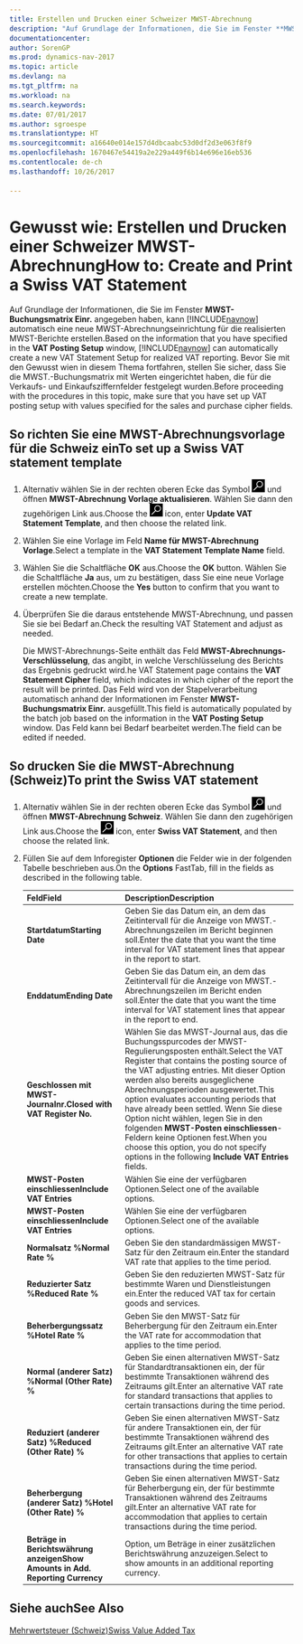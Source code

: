 ```yaml
---
title: Erstellen und Drucken einer Schweizer MWST-Abrechnung
description: "Auf Grundlage der Informationen, die Sie im Fenster **MWST-Buchungsmatrix Einr.** angegeben haben, kann [!INCLUDE[navnow](../../includes/navnow_md.md)] automatisch eine neue MWST-Abrechnungseinrichtung für die realisierten MWST-Berichte erstellen. Bevor Sie mit den Gewusst wien in diesem Thema fortfahren, stellen Sie sicher, dass Sie die MWST.-Buchungsmatrix mit Werten eingerichtet haben, die für die Verkaufs- und Einkaufsziffernfelder festgelegt wurden."
documentationcenter: 
author: SorenGP
ms.prod: dynamics-nav-2017
ms.topic: article
ms.devlang: na
ms.tgt_pltfrm: na
ms.workload: na
ms.search.keywords: 
ms.date: 07/01/2017
ms.author: sgroespe
ms.translationtype: HT
ms.sourcegitcommit: a16640e014e157d4dbcaabc53d0df2d3e063f8f9
ms.openlocfilehash: 1670467e54419a2e229a449f6b14e696e16eb536
ms.contentlocale: de-ch
ms.lasthandoff: 10/26/2017

---
```

# <a name="how-to-create-and-print-a-swiss-vat-statement"></a><span data-ttu-id="ef3b0-104">Gewusst wie: Erstellen und Drucken einer Schweizer MWST-Abrechnung</span><span class="sxs-lookup"><span data-stu-id="ef3b0-104">How to: Create and Print a Swiss VAT Statement</span></span>
<span data-ttu-id="ef3b0-105">Auf Grundlage der Informationen, die Sie im Fenster **MWST-Buchungsmatrix Einr.** angegeben haben, kann [!INCLUDE[navnow](../../includes/navnow_md.md)] automatisch eine neue MWST-Abrechnungseinrichtung für die realisierten MWST-Berichte erstellen.</span><span class="sxs-lookup"><span data-stu-id="ef3b0-105">Based on the information that you have specified in the **VAT Posting Setup** window, [!INCLUDE[navnow](../../includes/navnow_md.md)] can automatically create a new VAT Statement Setup for realized VAT reporting.</span></span> <span data-ttu-id="ef3b0-106">Bevor Sie mit den Gewusst wien in diesem Thema fortfahren, stellen Sie sicher, dass Sie die MWST.-Buchungsmatrix mit Werten eingerichtet haben, die für die Verkaufs- und Einkaufsziffernfelder festgelegt wurden.</span><span class="sxs-lookup"><span data-stu-id="ef3b0-106">Before proceeding with the procedures in this topic, make sure that you have set up VAT posting setup with values specified for the sales and purchase cipher fields.</span></span>  

## <a name="to-set-up-a-swiss-vat-statement-template"></a><span data-ttu-id="ef3b0-107">So richten Sie eine MWST-Abrechnungsvorlage für die Schweiz ein</span><span class="sxs-lookup"><span data-stu-id="ef3b0-107">To set up a Swiss VAT statement template</span></span>  

1.  <span data-ttu-id="ef3b0-108">Alternativ wählen Sie in der rechten oberen Ecke das Symbol ![Nach Seite oder Bericht suchen](../../media/ui-search/search_small.png "Nach Seite oder Bericht suchen") und öffnen **MWST-Abrechnung Vorlage aktualisieren**. Wählen Sie dann den zugehörigen Link aus.</span><span class="sxs-lookup"><span data-stu-id="ef3b0-108">Choose the ![Search for Page or Report](../../media/ui-search/search_small.png "Search for Page or Report icon") icon, enter **Update VAT Statement Template**, and then choose the related link.</span></span>  
2.  <span data-ttu-id="ef3b0-109">Wählen Sie eine Vorlage im Feld **Name für MWST-Abrechnung Vorlage**.</span><span class="sxs-lookup"><span data-stu-id="ef3b0-109">Select a template in the **VAT Statement Template Name** field.</span></span>
3.  <span data-ttu-id="ef3b0-110">Wählen Sie die Schaltfläche **OK** aus.</span><span class="sxs-lookup"><span data-stu-id="ef3b0-110">Choose the **OK** button.</span></span> <span data-ttu-id="ef3b0-111">Wählen Sie die Schaltfläche **Ja** aus, um zu bestätigen, dass Sie eine neue Vorlage erstellen möchten.</span><span class="sxs-lookup"><span data-stu-id="ef3b0-111">Choose the **Yes** button to confirm that you want to create a new template.</span></span>  
4.  <span data-ttu-id="ef3b0-112">Überprüfen Sie die daraus entstehende MWST-Abrechnung, und passen Sie sie bei Bedarf an.</span><span class="sxs-lookup"><span data-stu-id="ef3b0-112">Check the resulting VAT Statement and adjust as needed.</span></span>  

     <span data-ttu-id="ef3b0-113">Die MWST-Abrechnungs-Seite enthält das Feld **MWST-Abrechnungs-Verschlüsselung**, das angibt, in welche Verschlüsselung des Berichts das Ergebnis gedruckt wird.</span><span class="sxs-lookup"><span data-stu-id="ef3b0-113">he VAT Statement page contains the **VAT Statement Cipher** field, which indicates in which cipher of the report the result will be printed.</span></span> <span data-ttu-id="ef3b0-114">Das Feld wird von der Stapelverarbeitung automatisch anhand der Informationen im Fenster **MWST-Buchungsmatrix Einr.** ausgefüllt.</span><span class="sxs-lookup"><span data-stu-id="ef3b0-114">This field is automatically populated by the batch job based on the information in the **VAT Posting Setup** window.</span></span> <span data-ttu-id="ef3b0-115">Das Feld kann bei Bedarf bearbeitet werden.</span><span class="sxs-lookup"><span data-stu-id="ef3b0-115">The field can be edited if needed.</span></span>  

## <a name="to-print-the-swiss-vat-statement"></a><span data-ttu-id="ef3b0-116">So drucken Sie die MWST-Abrechnung (Schweiz)</span><span class="sxs-lookup"><span data-stu-id="ef3b0-116">To print the Swiss VAT statement</span></span>  

1.  <span data-ttu-id="ef3b0-117">Alternativ wählen Sie in der rechten oberen Ecke das Symbol ![Nach Seite oder Bericht suchen](../../media/ui-search/search_small.png "Nach Seite oder Bericht suchen") und öffnen **MWST-Abrechnung Schweiz**. Wählen Sie dann den zugehörigen Link aus.</span><span class="sxs-lookup"><span data-stu-id="ef3b0-117">Choose the ![Search for Page or Report](../../media/ui-search/search_small.png "Search for Page or Report icon") icon, enter **Swiss VAT Statement**, and then choose the related link.</span></span>  
2.  <span data-ttu-id="ef3b0-118">Füllen Sie auf dem Inforegister **Optionen** die Felder wie in der folgenden Tabelle beschrieben aus.</span><span class="sxs-lookup"><span data-stu-id="ef3b0-118">On the **Options** FastTab, fill in the fields as described in the following table.</span></span>  

    |<span data-ttu-id="ef3b0-119">Feld</span><span class="sxs-lookup"><span data-stu-id="ef3b0-119">Field</span></span>|<span data-ttu-id="ef3b0-120">Description</span><span class="sxs-lookup"><span data-stu-id="ef3b0-120">Description</span></span>|  
    |---------------------------------|---------------------------------------|  
    |<span data-ttu-id="ef3b0-121">**Startdatum**</span><span class="sxs-lookup"><span data-stu-id="ef3b0-121">**Starting Date**</span></span>|<span data-ttu-id="ef3b0-122">Geben Sie das Datum ein, an dem das Zeitintervall für die Anzeige von MWST.-Abrechnungszeilen im Bericht beginnen soll.</span><span class="sxs-lookup"><span data-stu-id="ef3b0-122">Enter the date that you want the time interval for VAT statement lines that appear in the report to start.</span></span>|  
    |<span data-ttu-id="ef3b0-123">**Enddatum**</span><span class="sxs-lookup"><span data-stu-id="ef3b0-123">**Ending Date**</span></span>|<span data-ttu-id="ef3b0-124">Geben Sie das Datum ein, an dem das Zeitintervall für die Anzeige von MWST.-Abrechnungszeilen im Bericht enden soll.</span><span class="sxs-lookup"><span data-stu-id="ef3b0-124">Enter the date that you want the time interval for VAT statement lines that appear in the report to end.</span></span>|  
    |<span data-ttu-id="ef3b0-125">**Geschlossen mit MWST-Journalnr.**</span><span class="sxs-lookup"><span data-stu-id="ef3b0-125">**Closed with VAT Register No.**</span></span>|<span data-ttu-id="ef3b0-126">Wählen Sie das MWST-Journal aus, das die Buchungsspurcodes der MWST-Regulierungsposten enthält.</span><span class="sxs-lookup"><span data-stu-id="ef3b0-126">Select the VAT Register that contains the posting source of the VAT adjusting entries.</span></span> <span data-ttu-id="ef3b0-127">Mit dieser Option werden also bereits ausgeglichene Abrechnungsperioden ausgewertet.</span><span class="sxs-lookup"><span data-stu-id="ef3b0-127">This option evaluates accounting periods that have already been settled.</span></span> <span data-ttu-id="ef3b0-128">Wenn Sie diese Option nicht wählen, legen Sie in den folgenden **MWST-Posten einschliessen**-Feldern keine Optionen fest.</span><span class="sxs-lookup"><span data-stu-id="ef3b0-128">When you choose this option, you do not specify options in the following **Include VAT Entries** fields.</span></span>|  
    |<span data-ttu-id="ef3b0-129">**MWST-Posten einschliessen**</span><span class="sxs-lookup"><span data-stu-id="ef3b0-129">**Include VAT Entries**</span></span>|<span data-ttu-id="ef3b0-130">Wählen Sie eine der verfügbaren Optionen.</span><span class="sxs-lookup"><span data-stu-id="ef3b0-130">Select one of the available options.</span></span>|  
    |<span data-ttu-id="ef3b0-131">**MWST-Posten einschliessen**</span><span class="sxs-lookup"><span data-stu-id="ef3b0-131">**Include VAT Entries**</span></span>|<span data-ttu-id="ef3b0-132">Wählen Sie eine der verfügbaren Optionen.</span><span class="sxs-lookup"><span data-stu-id="ef3b0-132">Select one of the available options.</span></span>|  
    |<span data-ttu-id="ef3b0-133">**Normalsatz %**</span><span class="sxs-lookup"><span data-stu-id="ef3b0-133">**Normal Rate %**</span></span>|<span data-ttu-id="ef3b0-134">Geben Sie den standardmässigen MWST-Satz für den Zeitraum ein.</span><span class="sxs-lookup"><span data-stu-id="ef3b0-134">Enter the standard VAT rate that applies to the time period.</span></span>|  
    |<span data-ttu-id="ef3b0-135">**Reduzierter Satz %**</span><span class="sxs-lookup"><span data-stu-id="ef3b0-135">**Reduced Rate %**</span></span>|<span data-ttu-id="ef3b0-136">Geben Sie den reduzierten MWST-Satz für bestimmte Waren und Dienstleistungen ein.</span><span class="sxs-lookup"><span data-stu-id="ef3b0-136">Enter the reduced VAT tax for certain goods and services.</span></span>|  
    |<span data-ttu-id="ef3b0-137">**Beherbergungssatz %**</span><span class="sxs-lookup"><span data-stu-id="ef3b0-137">**Hotel Rate %**</span></span>|<span data-ttu-id="ef3b0-138">Geben Sie den MWST-Satz für Beherbergung für den Zeitraum ein.</span><span class="sxs-lookup"><span data-stu-id="ef3b0-138">Enter the VAT rate for accommodation that applies to the time period.</span></span>|  
    |<span data-ttu-id="ef3b0-139">**Normal (anderer Satz) %**</span><span class="sxs-lookup"><span data-stu-id="ef3b0-139">**Normal (Other Rate) %**</span></span>|<span data-ttu-id="ef3b0-140">Geben Sie einen alternativen MWST-Satz für Standardtransaktionen ein, der für bestimmte Transaktionen während des Zeitraums gilt.</span><span class="sxs-lookup"><span data-stu-id="ef3b0-140">Enter an alternative VAT rate for standard transactions that applies to certain transactions during the time period.</span></span>|  
    |<span data-ttu-id="ef3b0-141">**Reduziert (anderer Satz) %**</span><span class="sxs-lookup"><span data-stu-id="ef3b0-141">**Reduced (Other Rate) %**</span></span>|<span data-ttu-id="ef3b0-142">Geben Sie einen alternativen MWST-Satz für andere Transaktionen ein, der für bestimmte Transaktionen während des Zeitraums gilt.</span><span class="sxs-lookup"><span data-stu-id="ef3b0-142">Enter an alternative VAT rate for other transactions that applies to certain transactions during the time period.</span></span>|  
    |<span data-ttu-id="ef3b0-143">**Beherbergung (anderer Satz) %**</span><span class="sxs-lookup"><span data-stu-id="ef3b0-143">**Hotel (Other Rate) %**</span></span>|<span data-ttu-id="ef3b0-144">Geben Sie einen alternativen MWST-Satz für Beherbergung ein, der für bestimmte Transaktionen während des Zeitraums gilt.</span><span class="sxs-lookup"><span data-stu-id="ef3b0-144">Enter an alternative VAT rate for accommodation that applies to certain transactions during the time period.</span></span>|  
    |<span data-ttu-id="ef3b0-145">**Beträge in Berichtswährung anzeigen**</span><span class="sxs-lookup"><span data-stu-id="ef3b0-145">**Show Amounts in Add. Reporting Currency**</span></span>|<span data-ttu-id="ef3b0-146">Option, um Beträge in einer zusätzlichen Berichtswährung anzuzeigen.</span><span class="sxs-lookup"><span data-stu-id="ef3b0-146">Select to show amounts in an additional reporting currency.</span></span>|  

## <a name="see-also"></a><span data-ttu-id="ef3b0-147">Siehe auch</span><span class="sxs-lookup"><span data-stu-id="ef3b0-147">See Also</span></span>  
 [<span data-ttu-id="ef3b0-148">Mehrwertsteuer (Schweiz)</span><span class="sxs-lookup"><span data-stu-id="ef3b0-148">Swiss Value Added Tax</span></span>](swiss-value-added-tax.md)

